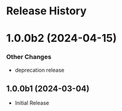 # Release History

# 1.0.0b2 (2024-04-15)

### Other Changes

- deprecation release


## 1.0.0b1 (2024-03-04)

* Initial Release
